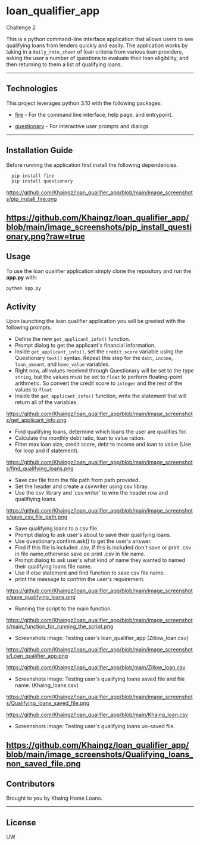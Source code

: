 # loan_qualifier_app
Challenge 2


This is a python command-line interface application that allows users to see qualifying loans from lenders quickly and easily. The application works by taking in a `daily_rate_sheet` of loan criteria from various loan providers, asking the user a number of questions to evaluate their loan eligibility, and then returning to them a list of qualifying loans.

---

## Technologies

This project leverages python 3.10 with the following packages:

* [fire](https://github.com/google/python-fire) - For the command line interface, help page, and entrypoint.

* [questionary](https://github.com/tmbo/questionary) - For interactive user prompts and dialogs

---

## Installation Guide

Before running the application first install the following dependencies.

```python
  pip install fire
  pip install questionary
```
https://github.com/Khaingz/loan_qualifier_app/blob/main/image_screenshots/pip_install_fire.png

https://github.com/Khaingz/loan_qualifier_app/blob/main/image_screenshots/pip_install_questionary.png?raw=true
---

## Usage

To use the loan qualifier application simply clone the repository and run the **app.py** with:

```python
python app.py
```

## Activity

Upon launching the loan qualifier application you will be greeted with the following prompts.


* Define the new `get_applicant_info()` function.
* Prompt dialog to get the applicant's financial information.
* Inside `get_applicant_info()`, set the `credit_score` variable using the Questionary `text()` syntax. Repeat this step for the `debt`, `income`, `loan_amount`, and `home_value` variables.
* Right now, all values received through Questionary will be set to the type `string`, but the values must be set to `float` to perform floating-point arithmetic. So convert the credit score to `integer` and the rest of the values to `float`
* Inside the `get_applicant_info()` function, write the statement that will return all of the variables.

https://github.com/Khaingz/loan_qualifier_app/blob/main/image_screenshots/get_applicant_info.png

* Find qualifying loans, determine which loans the user are qualifies for.
* Calculate the monthly debt ratio, loan to value ration.
* Filter max loan size, credit score, debt to income and loan to value (Use for loop and if statement). 

https://github.com/Khaingz/loan_qualifier_app/blob/main/image_screenshots/find_qualifying_loans.png

* Save csv file from the file path from path provided.
* Set the header and create a csvwriter using csv libray.
* Use the csv library and 'csv.writer' to wire the header row and qualifiying loans.

https://github.com/Khaingz/loan_qualifier_app/blob/main/image_screenshots/save_csv_file_path.png

* Save qualifying loans to a csv file.
* Prompt dialog to ask user's about to save their qualifying loans.
* Use questionary.confirm.ask() to get the user's answer.
* Find if this file is included .csv, if this is included don't save or print .csv in file name,otherwise save oe print .csv in file name.
* Prompt dialog to ask user's what kind of name they wanted to named their qualifying loans file name.
* Use if else statement and find function to save csv file name.
* print the message to confrim the user's requirement.

https://github.com/Khaingz/loan_qualifier_app/blob/main/image_screenshots/save_qualifying_loans.png

* Running the script to the main function. 

https://github.com/Khaingz/loan_qualifier_app/blob/main/image_screenshots/main_function_for_running_the_script.png

* Screenshots image: Testing user's loan_qualifier_app (Zillow_loan.csv)

https://github.com/Khaingz/loan_qualifier_app/blob/main/image_screenshots/Loan_qualifier_app.png

https://github.com/Khaingz/loan_qualifier_app/blob/main/Zillow_loan.csv

* Screenshots image: Testing user's qualifying loans saved file and file name. (Khaing_loans.csv)

https://github.com/Khaingz/loan_qualifier_app/blob/main/image_screenshots/Qualifying_loans_saved_file.png

https://github.com/Khaingz/loan_qualifier_app/blob/main/Khaing_loan.csv

* Screenshots image: Testing user's qualifying loans un-saved file.

https://github.com/Khaingz/loan_qualifier_app/blob/main/image_screenshots/Qualifying_loans_non_saved_file.png
---

## Contributors

Brought to you by Khaing Home Loans.

---

## License

UW
